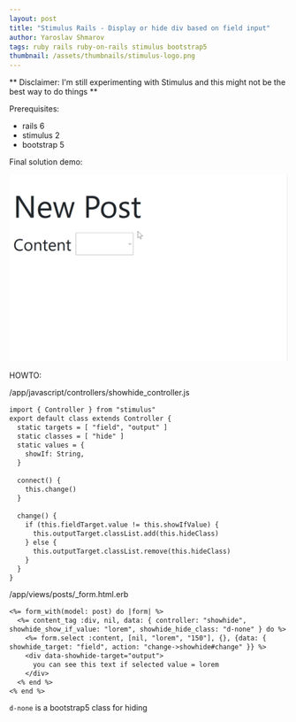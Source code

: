 ```yaml
---
layout: post
title: "Stimulus Rails - Display or hide div based on field input"
author: Yaroslav Shmarov
tags: ruby rails ruby-on-rails stimulus bootstrap5
thumbnail: /assets/thumbnails/stimulus-logo.png
---
```


** Disclaimer: I'm still experimenting with Stimulus and this might not be the best way to do things **

Prerequisites:
* rails 6
* stimulus 2
* bootstrap 5

Final solution demo:

![stimulus-unhide-based-on-input.gif](/assets/images/stimulus-unhide-based-on-input.gif)

HOWTO:

/app/javascript/controllers/showhide_controller.js

```
import { Controller } from "stimulus"
export default class extends Controller {
  static targets = [ "field", "output" ]
  static classes = [ "hide" ]
  static values = {
    showIf: String,
  }

  connect() {
    this.change()
  }

  change() {
    if (this.fieldTarget.value != this.showIfValue) {
      this.outputTarget.classList.add(this.hideClass)
    } else {
      this.outputTarget.classList.remove(this.hideClass)
    }
  }
}
```

/app/views/posts/_form.html.erb

```
<%= form_with(model: post) do |form| %>
  <%= content_tag :div, nil, data: { controller: "showhide", showhide_show_if_value: "lorem", showhide_hide_class: "d-none" } do %>
    <%= form.select :content, [nil, "lorem", "150"], {}, {data: { showhide_target: "field", action: "change->showhide#change" }} %>
    <div data-showhide-target="output">
      you can see this text if selected value = lorem
    </div>
  <% end %>
<% end %>
```

`d-none` is a bootstrap5 class for hiding
